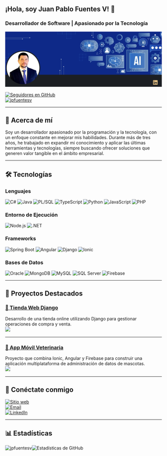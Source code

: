## ¡Hola, soy Juan Pablo Fuentes V! 👋  

### Desarrollador de Software | Apasionado por la Tecnología  

![Banner](https://github.com/jpfuentesv/jpfuentesv/blob/main/banner.png)  

[![Seguidores en GitHub](https://img.shields.io/github/followers/jpfuentesv?label=Sígueme%20en%20GitHub&style=social)](https://github.com/jpfuentesv)  
<a href="https://github.com/jpfuentesv"><img src="https://komarev.com/ghpvc/?username=jpfuentesv&label=Visitas&color=0e75b6&style=flat" alt="jpfuentesv"></a>  

---

## 🌟 Acerca de mí  

Soy un desarrollador apasionado por la programación y la tecnología, con un enfoque constante en mejorar mis habilidades. Durante más de tres años, he trabajado en expandir mi conocimiento y aplicar las últimas herramientas y tecnologías, siempre buscando ofrecer soluciones que generen valor tangible en el ámbito empresarial.  

---

## 🛠️ Tecnologías 

### **Lenguajes**  
![C#](https://img.shields.io/badge/C%23-239120.svg?style=flat&logo=c-sharp&logoColor=white) ![Java](https://img.shields.io/badge/Java-%23ED8B00.svg?style=flat&logo=java&logoColor=white) ![PL/SQL](https://img.shields.io/badge/PL%2FSQL-008000?style=flat&logo=oracle&logoColor=white) ![TypeScript](https://img.shields.io/badge/TypeScript-%23007ACC.svg?style=flat&logo=typescript&logoColor=white) ![Python](https://img.shields.io/badge/Python-3776AB?style=flat&logo=python&logoColor=white) ![JavaScript](https://img.shields.io/badge/JavaScript-%23F7DF1E.svg?style=flat&logo=javascript&logoColor=black) ![PHP](https://img.shields.io/badge/PHP-777BB4?style=flat&logo=php&logoColor=white)  

### **Entorno de Ejecución**  
![Node.js](https://img.shields.io/badge/Node.js-339933?style=flat&logo=nodedotjs&logoColor=white) ![.NET](https://img.shields.io/badge/.NET-512BD4?style=flat&logo=dotnet&logoColor=white)  

### **Frameworks**  
![Spring Boot](https://img.shields.io/badge/Spring%20Boot-6DB33F?style=flat&logo=spring-boot&logoColor=white) ![Angular](https://img.shields.io/badge/Angular-DD0031?style=flat&logo=angular&logoColor=white) ![Django](https://img.shields.io/badge/Django-092E20?style=flat&logo=django&logoColor=white) ![Ionic](https://img.shields.io/badge/Ionic-3880FF?style=flat&logo=ionic&logoColor=white)  

### **Bases de Datos**  
![Oracle](https://img.shields.io/badge/Oracle-F80000?style=flat&logo=oracle&logoColor=white) ![MongoDB](https://img.shields.io/badge/MongoDB-47A248?style=flat&logo=mongodb&logoColor=white) ![MySQL](https://img.shields.io/badge/MySQL-4479A1?style=flat&logo=mysql&logoColor=white) ![SQL Server](https://img.shields.io/badge/SQL%20Server-CC2927?style=flat&logo=microsoft-sql-server&logoColor=white) ![Firebase](https://img.shields.io/badge/Firebase-FFCA28?style=flat&logo=firebase&logoColor=black)  

---

## 📌 Proyectos Destacados  

### [🛒 Tienda Web Django](https://github.com/jpfuentesv/jpfuentesv89-Tienda_Web_Django)  
Desarrollo de una tienda online utilizando Django para gestionar operaciones de compra y venta.  
[![](https://img.shields.io/github/stars/jpfuentesv/jpfuentesv89-Tienda_Web_Django?style=social)](https://github.com/jpfuentesv/jpfuentesv89-Tienda_Web_Django)  

---

### [🐾 App Móvil Veterinaria](https://github.com/jpfuentesv/jpfuentesv89-IonicAngularFirebase)  
Proyecto que combina Ionic, Angular y Firebase para construir una aplicación multiplataforma de administración de datos de mascotas.  
[![](https://img.shields.io/github/stars/jpfuentesv/jpfuentesv89-IonicAngularFirebase?style=social)](https://github.com/jpfuentesv/jpfuentesv89-IonicAngularFirebase)  

---

## 🤝 Conéctate conmigo  

[![Sitio web](https://img.shields.io/badge/Sitio%20web-simpleDev.cl-blue?style=flat&logo=appveyor)](https://www.simpledev.cl)  
[![Email](https://img.shields.io/badge/Email-jpfuentesv%40outlook.com-blue?style=flat&logo=microsoft-outlook)](mailto:jpfuentesv@outlook.com)  
[![LinkedIn](https://img.shields.io/badge/LinkedIn-Juan%20Pablo%20Fuentes%20V-blue?style=flat&logo=linkedin)](https://www.linkedin.com/in/jpfuentesv)  

---

## 📊 Estadísticas  

<p><img align="left" src="https://github-readme-stats.vercel.app/api/top-langs?username=jpfuentesv&show_icons=true&locale=en&layout=compact" alt="jpfuentesv" /></p>  

![Estadísticas de GitHub](https://github-readme-stats.vercel.app/api?username=jpfuentesv&show_icons=true&count_private=true&include_all_commits=true&hide_border=true)  
